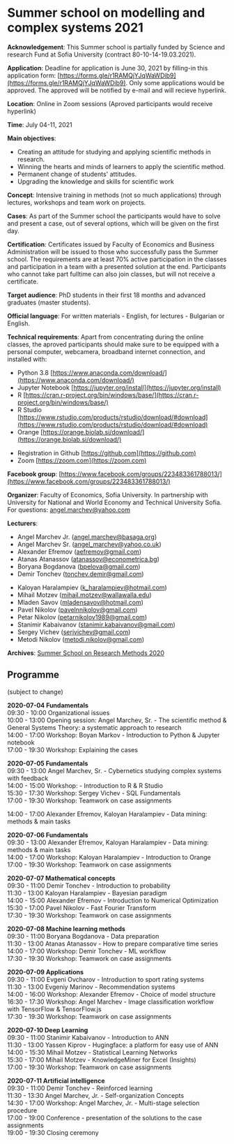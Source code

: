 # Summer school on modelling and complex systems 2021

**Acknowledgement**: This Summer school is partially funded by Science and research Fund at Sofia University (contract 80-10-14-19.03.2021). 

**Application**: Deadline for application is June 30, 2021 by filling-in this application form: [https://forms.gle/r1RAMQjYJqWaWDib9](https://forms.gle/r1RAMQjYJqWaWDib9). Only some applications would be approved. The approved will be notified by e-mail and will recieve hyperlink.

**Location**: Online in Zoom sessions (Aproved participants would receive hyperlink)

**Time**: July 04-11, 2021 

**Main objectives**:
* Creating an attitude for studying and applying scientific methods in research.
* Winning the hearts and minds of learners to apply the scientific method.
* Permanent change of students' attitudes.
* Upgrading the knowledge and skills for scientific work

**Concept**: Intensive training in methods (not so much applications) through lectures, workshops and team work on projects. 

**Cases**: As part of the Summer school the participants would have to solve and present a case, out of several options, which will be given on the first day. <!--[See the cases here...](cases.md)-->

**Certification**: Certificates issued by Faculty of Economics and Business Administration will be issued to those who successfully pass the Summer school. The requirements are at least 70% active participation in the classes and participation in a team with a presented solution at the end. Participants who cannot take part fulltime can also join classes, but will not receive a certificate.

**Target audience**: PhD students in their first 18 months and advanced graduates (master students).  

**Official language**: For written materials - English, for lectures - Bulgarian or English.

**Technical requirements**: Apart from concentrating during the online classes, the aproved participants should make sure to be equipped with a personal computer, webcamera, broadband internet connection, and installed with:
* Python 3.8 [https://www.anaconda.com/download/](https://www.anaconda.com/download/)
* Jupyter Notebook [https://jupyter.org/install](https://jupyter.org/install)
* R [https://cran.r-project.org/bin/windows/base/](https://cran.r-project.org/bin/windows/base/)
* R Studio [https://www.rstudio.com/products/rstudio/download/#download](https://www.rstudio.com/products/rstudio/download/#download)
* Orange [https://orange.biolab.si/download/](https://orange.biolab.si/download/)
<!--* KNIME [https://www.knime.com/downloads](https://www.knime.com/downloads)-->
* Registration in Github [https://github.com](https://github.com)
* Zoom [https://zoom.com](https://zoom.com)

**Facebook group**: [https://www.facebook.com/groups/223483361788013/](https://www.facebook.com/groups/223483361788013/)

**Organizer**: Faculty of Economics, Sofia University. In partnership with University for National and World Economy and Technical University Sofia. For questions: angel.marchev@yahoo.com

**Lecturers**:
* Angel Marchev Jr. (angel.marchev@basaga.org)
* Angel Marchev Sr. (angel_marchev@yahoo.co.uk)
* Alexander Efremov (aefremov@gmail.com)
* Atanas Atanassov (atanassov@econometrica.bg)
* Boryana Bogdanova (bpelova@gmail.com)
* Demir Tonchev (tonchev.demir@gmail.com)
<!--* Evgeni Ovcharov (trulr6@yahoo.com)-->
<!--* Evgeniy Marinov (marinov.evgeniy@gmail.com)-->
* Kaloyan Haralampiev (k_haralampiev@hotmail.com)
* Mihail Motzev (mihail.motzev@wallawalla.edu)
* Mladen Savov (mladensavov@hotmail.com)
* Pavel Nikolov (pavelnnikolov@gmail.com)
* Petar Nikolov (petarnikolov1989@gmail.com)
* Stanimir Kabaivanov (stanimir.kabaivanov@gmail.com)
* Sergey Vichev (serjvichev@gmail.com)
* Metodi Nikolov (metodi.nikolov@gmail.com)
<!--* Yasen Kiprov (yasen.kiprov@gmail.com)-->
<!--* Yulian Borisov (julian.borisov@yahoo.com)-->

**Archives**: [Summer School on Research Methods 2020](https://marchev-science.github.io/Summer-school-on-research-methods-2020/)

## Programme
(subject to change)  

**2020-07-04 Fundamentals**  
09:30 - 10:00 Organizational issues    
10:00 - 13:00 Opening session: Angel Marchev, Sr. - The scientific method & General Systems Theory: a systematic approach to research <!-- [video]()  -->  
14:00 - 17:00 Workshop: Boyan Markov - Introduction to Python & Jupyter notebook <!-- [video](), [materials]()  -->  
17:00 - 19:30 Workshop: Explaining the cases    
  
**2020-07-05 Fundamentals**  
09:30 - 13:00 Angel Marchev, Sr. - Cybernetics studying complex systems with feedback <!--[video](), [materials]()  -->  
14:00 - 15:00 Workshop:  - Introduction to R & R Studio <!-- [video](), [materials]()  -->  
15:30 - 17:30 Workshop: Sergey Vichev - SQL Fundamentals <!-- [video](), [materials]()  -->  
17:00 - 19:30 Workshop: Teamwork on case assignments  

14:00 - 17:00 Alexander Efremov, Kaloyan Haralampiev - Data mining: methods & main tasks <!-- [video](https://www.youtube.com/playlist?list=PLX9ryRl9v7BBAc8p5MengERUKWq-rr_J7), [materials](https://github.com/Marchev-Science/Summer-school-on-research-methods-2020/tree/master/efremov/)  -->  


**2020-07-06 Fundamentals**  
09:30 - 13:00 Alexander Efremov, Kaloyan Haralampiev - Data mining: methods & main tasks <!-- [video]()  -->  
14:00 - 17:00 Workshop: Kaloyan Haralampiev - Introduction to Orange <!-- [video]()  -->  
17:00 - 19:30 Workshop: Teamwork on case assignments  

**2020-07-07 Mathematical concepts**  
09:30 - 11:00 Demir Tonchev - Introduction to probability <!-- [video](), [materials]()  -->  
11:30 - 13:00 Kaloyan Haralampiev - Bayesian paradigm <!-- [video](), [materials]() -->   
14:00 - 15:00 Alexander Efremov - Introduction to Numerical Optimization <!-- [video](), [materials]()  -->  
15:30 - 17:00 Pavel Nikolov - Fast Fourier Transform <!-- [video](), [materials]()  -->  
17:30 - 19:30 Workshop: Teamwork on case assignments  

**2020-07-08 Machine learning methods**  
09:30 - 11:00 Boryana Bogdanova - Data preparation <!-- [video](https://www.youtube.com/playlist?list=PLX9ryRl9v7BBAc8p5MengERUKWq-rr_J7)  -->  
11:30 - 13:00 Atanas Atanassov - How to prepare comparative time series <!-- [video](https://www.youtube.com/playlist?list=PLX9ryRl9v7BBAc8p5MengERUKWq-rr_J7), [materials](https://github.com/Marchev-Science/Summer-school-on-research-methods-2020/tree/master/atanasov/)  -->  
14:00 - 17:00 Workshop: Demir Tonchev - ML workflow <!-- [video](https://www.youtube.com/playlist?list=PLX9ryRl9v7BBAc8p5MengERUKWq-rr_J7), [materials](https://github.com/Marchev-Science/Summer-school-on-research-methods-2020/tree/master/tonchev/)  -->  
17:30 - 19:30 Workshop: Teamwork on case assignments  

**2020-07-09 Applications**  
09:30 - 11:00 Evgeni Ovcharov - Introduction to sport rating systems <!-- [video](https://www.youtube.com/playlist?list=PLX9ryRl9v7BBAc8p5MengERUKWq-rr_J7), [materials](https://github.com/Marchev-Science/Summer-school-on-research-methods-2020/tree/master/ovcharov/)  -->  
11:30 - 13:00 Evgeniy Marinov - Recommendation systems <!-- [video](https://www.youtube.com/playlist?list=PLX9ryRl9v7BBAc8p5MengERUKWq-rr_J7), [materials](https://github.com/Marchev-Science/Summer-school-on-research-methods-2020/tree/master/marinov/)  -->  
14:00 - 16:00 Workshop: Alexander Efremov - Choice of model structure <!-- [video](https://www.youtube.com/playlist?list=PLX9ryRl9v7BBAc8p5MengERUKWq-rr_J7), [materials](https://github.com/Marchev-Science/Summer-school-on-research-methods-2020/tree/master/efremov/)  -->  
16:30 - 17:30 Workshop: Angel Marchev - Image classification workflow with TensorFlow & TensorFlow.js <!-- [video](https://www.youtube.com/playlist?list=PLX9ryRl9v7BBAc8p5MengERUKWq-rr_J7)   -->  
17:30 - 19:30 Workshop: Teamwork on case assignments  

**2020-07-10 Deep Learning**  
09:30 - 11:00 Stanimir Kabaivanov - Introduction to ANN <!-- [video](https://www.youtube.com/playlist?list=PLX9ryRl9v7BBAc8p5MengERUKWq-rr_J7), [materials]()  -->  
11:30 - 13:00 Yassen Kiprov - Hugingface: a platform for easy use of ANN <!-- [video](https://www.youtube.com/playlist?list=PLX9ryRl9v7BBAc8p5MengERUKWq-rr_J7), [materials](https://github.com/Marchev-Science/Summer-school-on-research-methods-2020/tree/master/kiprov/)  -->  
14:00 - 15:30 Mihail Motzev - Statistical Learning Networks <!-- [video](https://www.youtube.com/playlist?list=PLX9ryRl9v7BBAc8p5MengERUKWq-rr_J7), [materials](https://github.com/Marchev-Science/Summer-school-on-research-methods-2020/tree/master/motzev/)  -->  
15:30 - 17:00 Mihail Motzev - KnowledgeMiner for Excel (Insights) <!-- [video](https://www.youtube.com/playlist?list=PLX9ryRl9v7BBAc8p5MengERUKWq-rr_J7), [materials](https://github.com/Marchev-Science/Summer-school-on-research-methods-2020/tree/master/motzev/)  -->  
17:00 - 19:30 Workshop: Teamwork on case assignments  

**2020-07-11 Artificial intelligence**  
09:30 - 11:00 Demir Tonchev - Reinforced learning <!-- [video](https://www.youtube.com/playlist?list=PLX9ryRl9v7BBAc8p5MengERUKWq-rr_J7), [materials](https://github.com/Marchev-Science/Summer-school-on-research-methods-2020/tree/master/tonchev/)  -->  
11:30 - 13:30 Angel Marchev, Jr. - Self-organization Concepts <!-- [video](https://www.youtube.com/playlist?list=PLX9ryRl9v7BBAc8p5MengERUKWq-rr_J7), [materials](https://github.com/Marchev-Science/Summer-school-on-research-methods-2020/tree/master/marchev-jr/)  -->  
14:30 - 17:00 Workshop: Angel Marchev, Jr. -  Multi-stage selection procedure <!-- [video](https://www.youtube.com/playlist?list=PLX9ryRl9v7BBAc8p5MengERUKWq-rr_J7), [materials](https://github.com/Marchev-Science/Summer-school-on-research-methods-2020/tree/master/marchev-jr/)  -->  
17:00 - 19:00 Conference - presentation of the solutions to the case assignments <!-- [video](https://www.youtube.com/playlist?list=PLX9ryRl9v7BBAc8p5MengERUKWq-rr_J7)  -->  
19:00 - 19:30 Closing ceremony  
